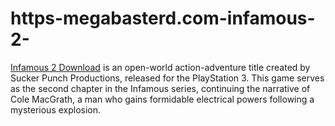 # https-megabasterd.com-infamous-2-
[Infamous 2 Download](https://megabasterd.com/infamous-2/) is an open-world action-adventure title created by Sucker Punch Productions, released for the PlayStation 3. This game serves as the second chapter in the Infamous series, continuing the narrative of Cole MacGrath, a man who gains formidable electrical powers following a mysterious explosion.
